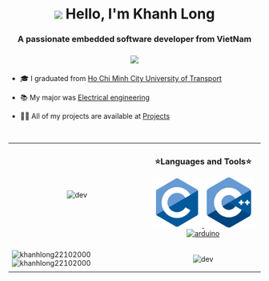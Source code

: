 <h1 align="center">
   <img src = "https://raw.githubusercontent.com/MartinHeinz/MartinHeinz/master/wave.gif" width = 40px> Hello, I'm Khanh Long
</h1>
<h3 align="center">
   A passionate embedded software developer from VietNam
</h3>
<h3 align="center">
   <img src="https://img.icons8.com/clouds/1x/vietnam--v2.png"/>
</h3>
       
- 🎓 I graduated from [Ho Chi Minh City University of Transport](https://ut.edu.vn/)

- 📚 My major was [Electrical engineering](https://daotao.ut.edu.vn/?mid=43)

- 👨‍💻 All of my projects are available at [Projects](https://github.com/khanhlong22102000?tab=repositories)

<br>
</table>   
<table style="width:100%;">
   <tr>
      <td>
         <p align="center"> 
            <img src="https://media2.giphy.com/media/IcZhFmufozDCij3p22/giphy.gif?cid=ecf05e47dfvfbfvtmvmcefpq6hsxje0fnksp5nhnihirnq5m&ep=v1_gifs_search&rid=giphy.gif&ct=g" alt="dev" width="100%"/>
      </td>
      <td>
         <p align="center">
         </p>
         <h3 align="center">
            ⭐️Languages and Tools⭐️
         </h3>
         <p align="center">
            <a href="https://www.cprogramming.com/" target="_blank" rel="noreferrer"> 
               <img src="https://raw.githubusercontent.com/devicons/devicon/master/icons/c/c-original.svg" alt="c" width="100" height="100"/> 
            </a> 
            <a href="https://www.w3schools.com/cpp/" target="_blank" rel="noreferrer"> 
               <img src="https://raw.githubusercontent.com/devicons/devicon/master/icons/cplusplus/cplusplus-original.svg" alt="cplusplus" width="100" height="100"/> 
            </a> 
            <a href="https://www.arduino.cc/" target="_blank" rel="noreferrer"> 
               <img src="https://cdn.worldvectorlogo.com/logos/arduino-1.svg" alt="arduino" width="100" height="100"/> 
          </p>
      </td>
   </tr>  
   <tr>
      <td>
         <img src="https://github-readme-stats.vercel.app/api/top-langs/?username=khanhlong22102000&bg_color=FFFFFF00&text_color=179fa3&layout=compact&hide=CSS&langs_count=10&custom_title=Top%20Languages%20are%20used" alt="khanhlong22102000" width="100%"/>
         <img src="https://github-readme-stats.vercel.app/api?username=khanhlong22102000&bg_color=FFFFFF00&text_color=179fa3&show_icons=true&count_private=true&include_all_commits=true&custom_title=Activities%20on%20Github" alt="khanhlong22102000" width="100%"/>
      </td>
      <td>
         <p align="center"> 
            <img src="https://raw.githubusercontent.com/abhisheknaiidu/abhisheknaiidu/master/code.gif" alt="dev" width="100%"/>
         </p>
      </td>
   </tr>
</table>
